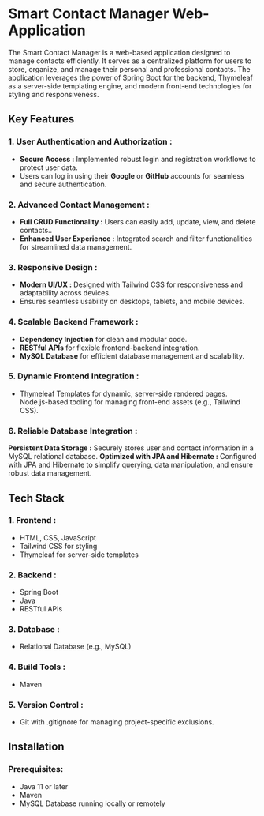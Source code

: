 # Smart Contact Manager Web-Application

The Smart Contact Manager is a web-based application designed to manage contacts efficiently. It serves as a centralized platform for users to store, organize, and manage their personal and professional contacts. The application leverages the power of Spring Boot for the backend, Thymeleaf as a server-side templating engine, and modern front-end technologies for styling and responsiveness.

## Key Features

### 1. User Authentication and Authorization :
- **Secure Access :** Implemented robust login and registration workflows to protect user data.
- Users can log in using their **Google** or **GitHub** accounts for seamless and secure authentication.

### 2. Advanced Contact Management :
- **Full CRUD Functionality :** Users can easily add, update, view, and delete contacts..
- **Enhanced User Experience :** Integrated search and filter functionalities for streamlined data management.

### 3. Responsive Design :
- **Modern UI/UX :** Designed with Tailwind CSS for responsiveness and adaptability across devices.
- Ensures seamless usability on desktops, tablets, and mobile devices.

### 4. Scalable Backend Framework :
- **Dependency Injection** for clean and modular code.
- **RESTful APIs** for flexible frontend-backend integration.
- **MySQL Database** for efficient database management and scalability.

### 5. Dynamic Frontend Integration :
- Thymeleaf Templates for dynamic, server-side rendered pages.
Node.js-based tooling for managing front-end assets (e.g., Tailwind CSS).

### 6. Reliable Database Integration :
**Persistent Data Storage :** Securely stores user and contact information in a MySQL relational database.
**Optimized with JPA and Hibernate :** Configured with JPA and Hibernate to simplify querying, data manipulation, and ensure robust data management.

## Tech Stack

### 1. Frontend :
- HTML, CSS, JavaScript
- Tailwind CSS for styling
- Thymeleaf for server-side templates

### 2. Backend :
- Spring Boot
- Java
- RESTful APIs

### 3. Database :
- Relational Database (e.g., MySQL)

### 4. Build Tools :
- Maven
  
### 5. Version Control :
- Git with .gitignore for managing project-specific exclusions.

## Installation

### Prerequisites:
- Java 11 or later
- Maven
- MySQL Database running locally or remotely
